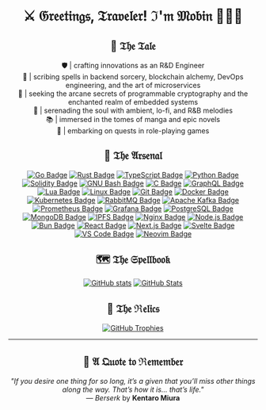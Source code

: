 <div align="center">

# ⚔️ 𝔊𝔯𝔢𝔢𝔱𝔦𝔫𝔤𝔰, 𝔗𝔯𝔞𝔳𝔢𝔩𝔢𝔯! ℑ'𝔪 𝔐𝔬𝔟𝔦𝔫 🧙🏼‍♂️

## 📜 𝔗𝔥𝔢 𝔗𝔞𝔩𝔢

🛡️ | crafting innovations as an R&D Engineer  
📖 | scribing spells in backend sorcery, blockchain alchemy, DevOps engineering, and the art of microservices  
🔮 | seeking the arcane secrets of programmable cryptography and the enchanted realm of embedded systems  
🎼 | serenading the soul with ambient, lo-fi, and R&B melodies  
📚 | immersed in the tomes of manga and epic novels  
🎲 | embarking on quests in role-playing games

## 🧵 𝔗𝔥𝔢 𝔄𝔯𝔰𝔢𝔫𝔞𝔩

[![Go Badge](https://skillicons.dev/icons?i=go)](https://go.dev/)
[![Rust Badge](https://skillicons.dev/icons?i=rust)](https://rust-lang.org/)
[![TypeScript Badge](https://skillicons.dev/icons?i=ts)](https://typescriptlang.org/)
[![Python Badge](https://skillicons.dev/icons?i=py)](https://python.org/)
[![Solidity Badge](https://skillicons.dev/icons?i=solidity)](https://soliditylang.org/)
[![GNU Bash Badge](https://skillicons.dev/icons?i=bash)](https://gnu.org/software/bash/)
[![C Badge](https://skillicons.dev/icons?i=c)](<https://en.wikipedia.org/wiki/C_(programming_language)>)
[![GraphQL Badge](https://skillicons.dev/icons?i=graphql)](https://graphql.org/)
[![Lua Badge](https://skillicons.dev/icons?i=lua)](https://lua.org/)
[![Linux Badge](https://skillicons.dev/icons?i=linux)](https://linux.org/)
[![Git Badge](https://skillicons.dev/icons?i=git)](https://git-scm.com/)
[![Docker Badge](https://skillicons.dev/icons?i=docker)](https://docker.com/)
[![Kubernetes Badge](https://skillicons.dev/icons?i=kubernetes)](https://kubernetes.io/)
[![RabbitMQ Badge](https://skillicons.dev/icons?i=rabbitmq)](https://rabbitmq.com/)
[![Apache Kafka Badge](https://skillicons.dev/icons?i=kafka)](https://kafka.apache.org/)
[![Prometheus Badge](https://skillicons.dev/icons?i=prometheus)](https://prometheus.io/)
[![Grafana Badge](https://skillicons.dev/icons?i=grafana)](https://grafana.com/)
[![PostgreSQL Badge](https://skillicons.dev/icons?i=postgres)](https://postgresql.org/)
[![MongoDB Badge](https://skillicons.dev/icons?i=mongodb)](https://mongodb.com/)
[![IPFS Badge](https://skillicons.dev/icons?i=ipfs)](https://ipfs.tech/)
[![Nginx Badge](https://skillicons.dev/icons?i=nginx)](https://nginx.org/)
[![Node.js Badge](https://skillicons.dev/icons?i=nodejs)](https://nodejs.org/)
[![Bun Badge](https://skillicons.dev/icons?i=bun)](https://bun.sh/)
[![React Badge](https://skillicons.dev/icons?i=react)](https://react.dev/)
[![Next.js Badge](https://skillicons.dev/icons?i=nextjs)](https://nextjs.org/)
[![Svelte Badge](https://skillicons.dev/icons?i=svelte)](https://svelte.dev/)
[![VS Code Badge](https://skillicons.dev/icons?i=vscode)](https://code.visualstudio.com/)
[![Neovim Badge](https://skillicons.dev/icons?i=neovim)](https://neovim.io/)

## 🗺️ 𝔗𝔥𝔢 𝔖𝔭𝔢𝔩𝔩𝔟𝔬𝔬𝔨

[![GitHub stats](https://github-readme-stats.vercel.app/api?username=tr1sm0s1n&hide_title=true&show_icons=true&theme=dracula)](https://github.com/tr1sm0s1n)
[![GitHub Stats](https://github-readme-stats.vercel.app/api/top-langs/?username=tr1sm0s1n&theme=dracula&count_private=true&layout=compact)](https://github.com/tr1sm0s1n)

## 🏅 𝔗𝔥𝔢 ℜ𝔢𝔩𝔦𝔠𝔰

[![GitHub Trophies](https://github-profile-trophy.vercel.app/?username=tr1sm0s1n&theme=dracula&no-frame=false&margin-w=4)](https://github.com/tr1sm0s1n)

---

## 🖤 𝔄 𝔔𝔲𝔬𝔱𝔢 𝔱𝔬 ℜ𝔢𝔪𝔢𝔪𝔟𝔢𝔯

_"If you desire one thing for so long, it’s a given that you’ll miss other things along the way. That’s how it is... that’s life."_  
— _Berserk_ by **Kentaro Miura**

</div>

